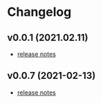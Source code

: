 # Changelog

## v0.0.1 (2021.02.11)

- [release notes](_docs/changelogs/CHANGELOG.v0.0.1.md)

## v0.0.7 (2021-02-13)

- [release notes](_docs/changelogs/CHANGELOG.v0.0.7.md)
